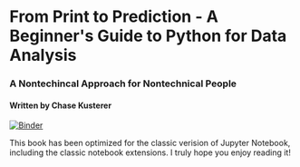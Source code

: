 # From Print to Prediction - A Beginner's Guide to Python for Data Analysis
### A Nontechincal Approach for Nontechnical People
#### Written by Chase Kusterer

[![Binder](https://mybinder.org/badge_logo.svg)](https://mybinder.org/v2/gh/chase-kusterer/textbook-py-data-analysis/master?urlpath=tree&clear_cache=1)

This book has been optimized for the classic verision of Jupyter Notebook, including the classic notebook extensions. I truly hope you enjoy reading it!
